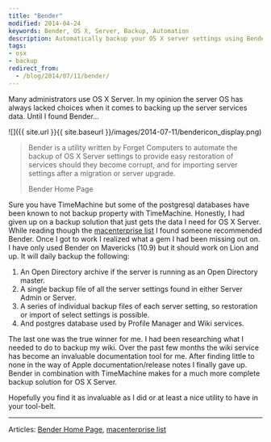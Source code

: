 ```yaml
---
title: "Bender"
modified: 2014-04-24
keywords: Bender, OS X, Server, Backup, Automation
description: Automatically backup your OS X server settings using Bender.
tags: 
- osx 
- backup
redirect_from:
  - /blog/2014/07/11/bender/
---
```


Many administrators use OS X Server. In my opinion the server OS has always lacked choices when it comes to backing up the server services data. Until I found Bender...

![]({{ site.url }}{{ site.baseurl }}/images/2014-07-11/bendericon_display.png)


> Bender is a utility written by Forget Computers to automate the backup of OS X Server settings to provide easy restoration of services should they become corrupt, and for importing server settings after a migration or server upgrade.
>
> Bender Home Page

Sure you have TimeMachine but some of the postgresql databases have been known to not backup property with TimeMachine. Honestly, I had given up on a backup solution that just gets the data I need for OS X Server. While reading though the [macenterprise list](https://groups.google.com/d/msg/macenterprise/MxLssCqR72Y/J1qFuALErMwJ) I found someone recommended Bender. Once I got to work I realized what a gem I had been missing out on. I have only used Bender on Mavericks (10.9) but it should work on Lion and up. It will daily backup the following:

1. An Open Directory archive if the server is running as an Open Directory master.
1. A single backup file of all the server settings found in either Server Admin or Server.
1. A series of individual backup files of each server setting, so restoration or import of select settings is possible.
1. And postgres database used by Profile Manager and Wiki services.

The last one was the true winner for me. I had been researching what I needed to do to backup my wiki. Over the past few months the wiki service has become an invaluable documentation tool for me. After finding little to none in the way of Apple documentation/release notes I finally gave up. Bender in combination with TimeMachine makes for a much more complete backup solution for OS X Server.

Hopefully you find it as invaluable as I did or at least a nice utility to have in your tool-belt. 

---

Articles: [Bender Home Page](http://robotcloud.screenstepslive.com/s/2459/m/5322/l/94467-bender-automated-backup-of-os-x-server-settings), [macenterprise list](https://groups.google.com/d/msg/macenterprise/MxLssCqR72Y/J1qFuALErMwJ)  
